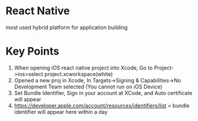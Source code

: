 # React Native
most used hybrid platform for application building

# Key Points
1. When opening iOS react native project into Xcode, Go to Project->ios>select project.xcworkspace(white)
2. Opened a new proj in Xcode, In Targets->Signing & Capabilities->No Development Team selected (You cannot run on iOS Device)
3. Set Bundle Identifier, Sign in your account at XCode, and Auto certificate will appear
4. https://developer.apple.com/account/resources/identifiers/list = bundle identifier will appear here within a day
